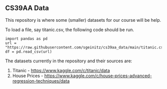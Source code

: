 ## CS39AA Data

This repository is where some (smaller) datasets for our course will be help. 

To load a file, say titanic.csv, the following code should be run.

    import pandas as pd
    url = "https://raw.githubusercontent.com/sgeinitz/cs39aa_data/main/titanic.csv"
    df = pd.read_csv(url)

The datasets currently in the repository and their sources are:

1. Titanic - https://www.kaggle.com/c/titanic/data
2. House Prices - https://www.kaggle.com/c/house-prices-advanced-regression-techniques/data
